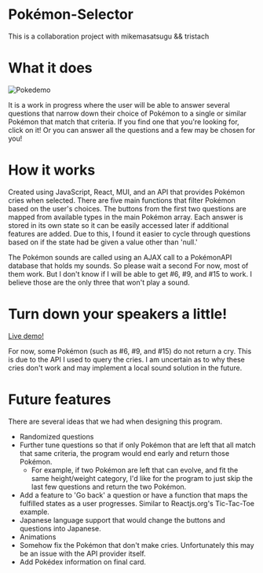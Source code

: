 # Pokémon-Selector

This is a collaboration project with mikemasatsugu && tristach

# What it does

![Pokedemo](https://user-images.githubusercontent.com/25947147/203794503-c3c8f8f3-2f51-48f6-b1e4-58e560c787be.gif)

It is a work in progress where the user will be able to answer several questions that narrow down their choice of Pokémon to a single or similar Pokémon that match that criteria. If you find one that you're looking for, click on it! Or you can answer all the questions and a few may be chosen for you!

# How it works

Created using JavaScript, React, MUI, and an API that provides Pokémon cries when selected. There are five main functions that filter Pokémon based on the user's choices. The buttons from the first two questions are mapped from available types in the main Pokémon array.
Each answer is stored in its own state so it can be easily accessed later if additional features are added. Due to this, I found it easier to cycle through questions based on if the state had be given a value other than 'null.'

The Pokémon sounds are called using an AJAX call to a PokémonAPI database that holds my sounds. So please wait a second For now, most of them work. But I don't know if I will be able to get #6, #9, and #15 to work. I believe those are the only three that won't play a sound.

# Turn down your speakers a little!

<a href="https://jonrgull.github.io/Pokemon-Selector/">Live demo!</a>

For now, some Pokémon (such as #6, #9, and #15) do not return a cry. This is due to the API I used to query the cries. I am uncertain as to why these cries don't work and may implement a local sound solution in the future.

# Future features

There are several ideas that we had when designing this program.

- Randomized questions
- Further tune questions so that if only Pokémon that are left that all match that same criteria, the program would end early and return those Pokémon.
  - For example, if two Pokémon are left that can evolve, and fit the same height/weight category, I'd like for the program to just skip the last few questions and return the two Pokémon.
- Add a feature to 'Go back' a question or have a function that maps the fulfilled states as a user progresses. Similar to Reactjs.org's Tic-Tac-Toe example.
- Japanese language support that would change the buttons and questions into Japanese.
- Animations
- Somehow fix the Pokémon that don't make cries. Unfortunately this may be an issue with the API provider itself.
- Add Pokédex information on final card.
